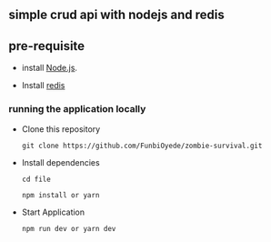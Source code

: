 ## simple crud api with nodejs and redis


## pre-requisite
 * install [Node.js](https://nodejs.org/en/).

 * Install [redis](https://redis.io/)

### running the application locally
 * Clone this repository

    ```git clone https://github.com/FunbiOyede/zombie-survival.git```

 * Install dependencies

    ```cd file```

    ```npm install or yarn```

 * Start Application
 
    ```npm run dev or yarn dev```
